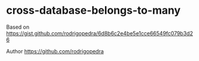 # cross-database-belongs-to-many

Based on https://gist.github.com/rodrigopedra/6d8b6c2e4be5e1cce66549fc079b3d26 

Author https://github.com/rodrigopedra
